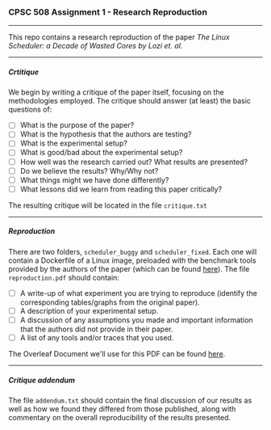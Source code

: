 ### CPSC 508 Assignment 1 - Research Reproduction
---
This repo contains a research reproduction of the paper _The Linux Scheduler: a Decade of Wasted Cores by Lozi et. al_.

---
##### Crtitique
We begin by writing a critique of the paper itself, focusing on the methodologies employed. 
The critique should answer (at least) the basic questions of:
- [ ] What is the purpose of the paper?
- [ ] What is the hypothesis that the authors are testing?
- [ ] What is the experimental setup?
- [ ] What is good/bad about the experimental setup?
- [ ] How well was the research carried out? What results are presented?
- [ ] Do we believe the results? Why/Why not?
- [ ] What things might we have done differently?
- [ ] What lessons did we learn from reading this paper critically?

The resulting critique will be located in the file ```critique.txt```

---
##### Reproduction
There are two folders, ```scheduler_buggy``` and ```scheduler_fixed```.
Each one will contain a Dockerfile of a Linux image, preloaded with the benchmark tools provided by the authors of the paper (which can be found [here](https://github.com/jplozi/wastedcores)).
The file ```reproduction.pdf``` should contain:
- [ ] A write-up of what experiment you are trying to reproduce (identify the corresponding tables/graphs from the original paper).
- [ ] A description of your experimental setup.
- [ ] A discussion of any assumptions you made and important information that the authors did not provide in their paper.
- [ ] A list of any tools and/or traces that you used.

The Overleaf Document we'll use for this PDF can be found [here](https://www.overleaf.com/6984225494pnzyrbrsyjtq).

---
##### Critique addendum
The file ```addendum.txt``` should contain the final discussion of our results as well as how we found they differed from those published, along with commentary on the overall reproducibility of the results presented.
